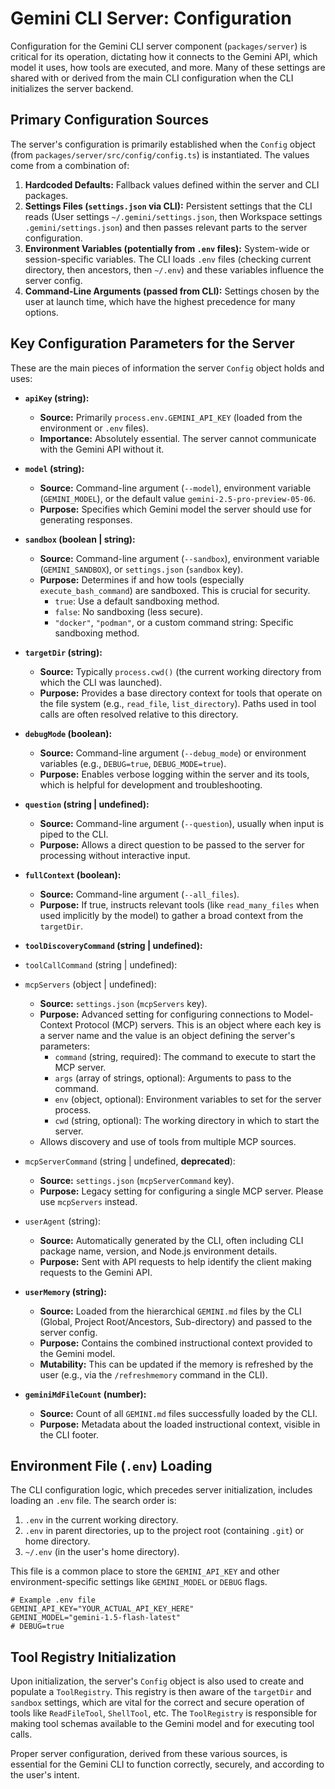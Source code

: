 # Gemini CLI Server: Configuration

Configuration for the Gemini CLI server component (`packages/server`) is critical for its operation, dictating how it connects to the Gemini API, which model it uses, how tools are executed, and more. Many of these settings are shared with or derived from the main CLI configuration when the CLI initializes the server backend.

## Primary Configuration Sources

The server's configuration is primarily established when the `Config` object (from `packages/server/src/config/config.ts`) is instantiated. The values come from a combination of:

1.  **Hardcoded Defaults:** Fallback values defined within the server and CLI packages.
2.  **Settings Files (`settings.json` via CLI):** Persistent settings that the CLI reads (User settings `~/.gemini/settings.json`, then Workspace settings `.gemini/settings.json`) and then passes relevant parts to the server configuration.
3.  **Environment Variables (potentially from `.env` files):** System-wide or session-specific variables. The CLI loads `.env` files (checking current directory, then ancestors, then `~/.env`) and these variables influence the server config.
4.  **Command-Line Arguments (passed from CLI):** Settings chosen by the user at launch time, which have the highest precedence for many options.

## Key Configuration Parameters for the Server

These are the main pieces of information the server `Config` object holds and uses:

- **`apiKey` (string):**

  - **Source:** Primarily `process.env.GEMINI_API_KEY` (loaded from the environment or `.env` files).
  - **Importance:** Absolutely essential. The server cannot communicate with the Gemini API without it.

- **`model` (string):**

  - **Source:** Command-line argument (`--model`), environment variable (`GEMINI_MODEL`), or the default value `gemini-2.5-pro-preview-05-06`.
  - **Purpose:** Specifies which Gemini model the server should use for generating responses.

- **`sandbox` (boolean | string):**

  - **Source:** Command-line argument (`--sandbox`), environment variable (`GEMINI_SANDBOX`), or `settings.json` (`sandbox` key).
  - **Purpose:** Determines if and how tools (especially `execute_bash_command`) are sandboxed. This is crucial for security.
    - `true`: Use a default sandboxing method.
    - `false`: No sandboxing (less secure).
    - `"docker"`, `"podman"`, or a custom command string: Specific sandboxing method.

- **`targetDir` (string):**

  - **Source:** Typically `process.cwd()` (the current working directory from which the CLI was launched).
  - **Purpose:** Provides a base directory context for tools that operate on the file system (e.g., `read_file`, `list_directory`). Paths used in tool calls are often resolved relative to this directory.

- **`debugMode` (boolean):**

  - **Source:** Command-line argument (`--debug_mode`) or environment variables (e.g., `DEBUG=true`, `DEBUG_MODE=true`).
  - **Purpose:** Enables verbose logging within the server and its tools, which is helpful for development and troubleshooting.

- **`question` (string | undefined):**

  - **Source:** Command-line argument (`--question`), usually when input is piped to the CLI.
  - **Purpose:** Allows a direct question to be passed to the server for processing without interactive input.

- **`fullContext` (boolean):**

  - **Source:** Command-line argument (`--all_files`).
  - **Purpose:** If true, instructs relevant tools (like `read_many_files` when used implicitly by the model) to gather a broad context from the `targetDir`.

- **`toolDiscoveryCommand` (string | undefined):**

- `toolCallCommand` (string | undefined):
- `mcpServers` (object | undefined):
  - **Source:** `settings.json` (`mcpServers` key).
  - **Purpose:** Advanced setting for configuring connections to Model-Context Protocol (MCP) servers. This is an object where each key is a server name and the value is an object defining the server's parameters:
    - `command` (string, required): The command to execute to start the MCP server.
    - `args` (array of strings, optional): Arguments to pass to the command.
    - `env` (object, optional): Environment variables to set for the server process.
    - `cwd` (string, optional): The working directory in which to start the server.
  - Allows discovery and use of tools from multiple MCP sources.
- `mcpServerCommand` (string | undefined, **deprecated**):

  - **Source:** `settings.json` (`mcpServerCommand` key).
  - **Purpose:** Legacy setting for configuring a single MCP server. Please use `mcpServers` instead.

- `userAgent` (string):

  - **Source:** Automatically generated by the CLI, often including CLI package name, version, and Node.js environment details.
  - **Purpose:** Sent with API requests to help identify the client making requests to the Gemini API.

- **`userMemory` (string):**

  - **Source:** Loaded from the hierarchical `GEMINI.md` files by the CLI (Global, Project Root/Ancestors, Sub-directory) and passed to the server config.
  - **Purpose:** Contains the combined instructional context provided to the Gemini model.
  - **Mutability:** This can be updated if the memory is refreshed by the user (e.g., via the `/refreshmemory` command in the CLI).

- **`geminiMdFileCount` (number):**
  - **Source:** Count of all `GEMINI.md` files successfully loaded by the CLI.
  - **Purpose:** Metadata about the loaded instructional context, visible in the CLI footer.

## Environment File (`.env`) Loading

The CLI configuration logic, which precedes server initialization, includes loading an `.env` file. The search order is:

1.  `.env` in the current working directory.
2.  `.env` in parent directories, up to the project root (containing `.git`) or home directory.
3.  `~/.env` (in the user's home directory).

This file is a common place to store the `GEMINI_API_KEY` and other environment-specific settings like `GEMINI_MODEL` or `DEBUG` flags.

```
# Example .env file
GEMINI_API_KEY="YOUR_ACTUAL_API_KEY_HERE"
GEMINI_MODEL="gemini-1.5-flash-latest"
# DEBUG=true
```

## Tool Registry Initialization

Upon initialization, the server's `Config` object is also used to create and populate a `ToolRegistry`. This registry is then aware of the `targetDir` and `sandbox` settings, which are vital for the correct and secure operation of tools like `ReadFileTool`, `ShellTool`, etc. The `ToolRegistry` is responsible for making tool schemas available to the Gemini model and for executing tool calls.

Proper server configuration, derived from these various sources, is essential for the Gemini CLI to function correctly, securely, and according to the user's intent.

